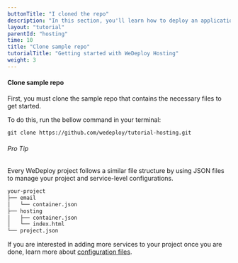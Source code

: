 ```yaml
---
buttonTitle: "I cloned the repo"
description: "In this section, you'll learn how to deploy an application using WeDeploy Hosting."
layout: "tutorial"
parentId: "hosting"
time: 10
title: "Clone sample repo"
tutorialTitle: "Getting started with WeDeploy Hosting"
weight: 3
---
```


#### Clone sample repo

First, you must clone the sample repo that contains the necessary files to get started. 

To do this, run the bellow command in your terminal: 

```xml
git clone https://github.com/wedeploy/tutorial-hosting.git
```

<aside>

###### <span class="icon-16-star"></span> Pro Tip

Every WeDeploy project follows a similar file structure by using JSON files to manage your project and service-level configurations.

```xml
your-project
├── email
│   └── container.json
├── hosting
│   ├── container.json
│   └── index.html
└── project.json
```

If you are interested in adding more services to your project once you are done, learn more about <a href="http://wedeploy.com/docs/intro/configuration-files.html" target="_blank">configuration files</a>.

</aside>
